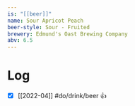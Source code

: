 ```yaml
---
is: "[[beer]]"
name: Sour Apricot Peach
beer-style: Sour - Fruited
brewery: Edmund's Oast Brewing Company
abv: 6.5
---
```

# Log
- [x] [[2022-04]] #do/drink/beer 👍

